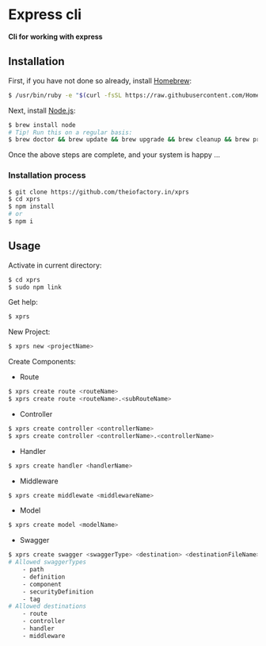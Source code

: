 # Express cli

**Cli for working with express**

## Installation

First, if you have not done so already, install [Homebrew](http://brew.sh/):

```bash
$ /usr/bin/ruby -e "$(curl -fsSL https://raw.githubusercontent.com/Homebrew/install/master/install)"
```

Next, install [Node.js](https://nodejs.org/en/):

```bash
$ brew install node
# Tip! Run this on a regular basis:
$ brew doctor && brew update && brew upgrade && brew cleanup && brew prune && brew doctor
```

Once the above steps are complete, and your system is happy …

### Installation process

```bash
$ git clone https://github.com/theiofactory.in/xprs
$ cd xprs
$ npm install
# or
$ npm i
```

## Usage

Activate in current directory:

```bash
$ cd xprs
$ sudo npm link
```

Get help:

```bash
$ xprs
```

New Project:
```bash
$ xprs new <projectName>
```

Create Components:
- Route
```bash
$ xprs create route <routeName>
$ xprs create route <routeName>.<subRouteName>
```
- Controller
```bash
$ xprs create controller <controllerName>
$ xprs create controller <controllerName>.<controllerName>
```

- Handler
```bash
$ xprs create handler <handlerName>
```

- Middleware
```bash
$ xprs create middlewate <middlewareName>
```

- Model
```bash
$ xprs create model <modelName>
```

- Swagger
```bash
$ xprs create swagger <swaggerType> <destination> <destinationFileName>
# Allowed swaggerTypes
    - path
    - definition
    - component
    - securityDefinition
    - tag
# Allowed destinations
    - route
    - controller
    - handler
    - middleware
```